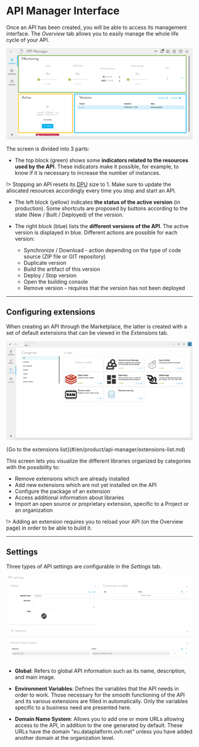 # API Manager Interface

Once an API has been created, you will be able to access its management interface. The *Overview* tab allows you to easily manage the whole life cycle of your API.

![apercu](picts/api-interface-overview.png)

The screen is divided into 3 parts:
* The top block (green) shows some **indicators related to the resources used by the API**. These indicators make it possible, for example, to know if it is necessary to increase the number of instances.

!> Stopping an API resets its [DPU](/en/product/billing/resources/index) size to 1. Make sure to update the allocated resources accordingly every time you stop and start an API.

* The left block (yellow) indicates **the status of the active version** (in production). Some shortcuts are proposed by buttons according to the state (New / Built / Deployed) of the version.

* The right block (blue) lists the **different versions of the API**. The active version is displayed in blue. Different actions are possible for each version:
    * Synchronize / Download - action depending on the type of code source (ZIP file or GIT repository)
    * Duplicate version
    * Build the artifact of this version
    * Deploy / Stop version
    * Open the building console
    * Remove version - requires that the version has not been deployed

---
## Configuring extensions

When creating an API through the Marketplace, the latter is created with a set of default extensions that can be viewed in the *Extensions* tab.

![extensions](picts/extensions-overview.png)

{Go to the extensions list}(#/en/product/api-manager/extensions-list.md)
 
This screen lets you visualize the different libraries organized by categories with the possibility to:
* Remove extensions which are already installed
* Add new extensions which are not yet installed on the API
* Configure the package of an extension
* Access additional information about libraries
* Import an open source or proprietary extension, specific to a Project or an organization

!> Adding an extension requires you to reload your API (on the Overview page) in order to be able to build it.

---
## Settings

Three types of API settings are configurable in the *Settings* tab.

![API settings](picts/settings-api.png)
 
* **Global**: Refers to global API information such as its name, description, and main image.

* **Environment Variables**: Defines the variables that the API needs in order to work. Those necessary for the smooth functioning of the API and its various extensions are filled in automatically. Only the variables specific to a business need are presented here.

* **Domain Name System**: Allows you to add one or more URLs allowing access to the API, in addition to the one generated by default. These URLs have the domain "eu.dataplatform.ovh.net" unless you have added another domain at the organization level.